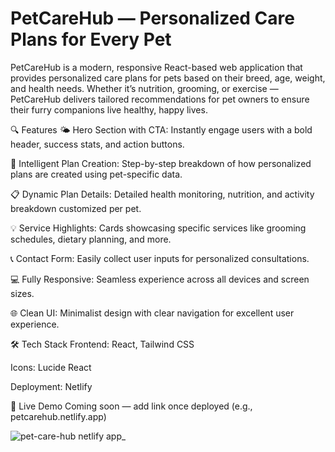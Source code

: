 # PetCareHub — Personalized Care Plans for Every Pet

PetCareHub is a modern, responsive React-based web application that provides personalized care plans for pets based on their breed, age, weight, and health needs. Whether it’s nutrition, grooming, or exercise — PetCareHub delivers tailored recommendations for pet owners to ensure their furry companions live healthy, happy lives.

🔍 Features
🌤 Hero Section with CTA: Instantly engage users with a bold header, success stats, and action buttons.

🧠 Intelligent Plan Creation: Step-by-step breakdown of how personalized plans are created using pet-specific data.

📋 Dynamic Plan Details: Detailed health monitoring, nutrition, and activity breakdown customized per pet.

💡 Service Highlights: Cards showcasing specific services like grooming schedules, dietary planning, and more.

📞 Contact Form: Easily collect user inputs for personalized consultations.

💻 Fully Responsive: Seamless experience across all devices and screen sizes.

🌐 Clean UI: Minimalist design with clear navigation for excellent user experience.

🛠 Tech Stack
Frontend: React, Tailwind CSS

Icons: Lucide React

Deployment: Netlify

🚀 Live Demo
Coming soon — add link once deployed (e.g., petcarehub.netlify.app)

![pet-care-hub netlify app_](https://github.com/user-attachments/assets/2b07e7f4-8083-4ca1-9d00-f4b30bf508b4)

